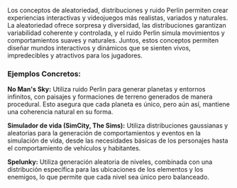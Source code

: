 Los conceptos de aleatoriedad, distribuciones y ruido Perlin permiten crear experiencias interactivas y videojuegos más realistas, variados y naturales. La aleatoriedad ofrece sorpresa y diversidad, las distribuciones garantizan variabilidad coherente y controlada, y el ruido Perlin simula movimientos y comportamientos suaves y naturales. Juntos, estos conceptos permiten diseñar mundos interactivos y dinámicos que se sienten vivos, impredecibles y atractivos para los jugadores.

### Ejemplos Concretos:
**No Man's Sky:** Utiliza ruido Perlin para generar planetas y entornos infinitos, con paisajes y formaciones de terreno generados de manera procedural. Esto asegura que cada planeta es único, pero aún así, mantiene una coherencia natural en su forma.

**Simulador de vida (SimCity, The Sims):** Utiliza distribuciones gaussianas y aleatorias para la generación de comportamientos y eventos en la simulación de vida, desde las necesidades básicas de los personajes hasta el comportamiento de vehículos y habitantes.

**Spelunky:** Utiliza generación aleatoria de niveles, combinada con una distribución específica para las ubicaciones de los elementos y los enemigos, lo que permite que cada nivel sea único pero balanceado.
